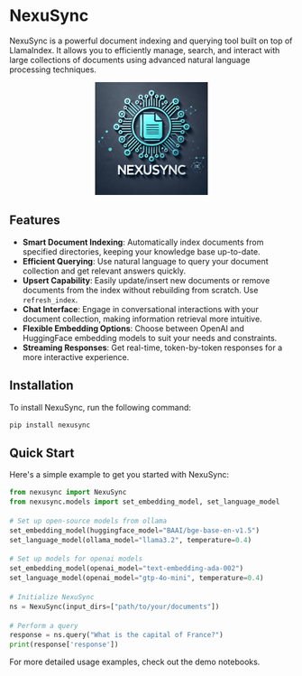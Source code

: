 # NexuSync

NexuSync is a powerful document indexing and querying tool built on top of LlamaIndex. It allows you to efficiently manage, search, and interact with large collections of documents using advanced natural language processing techniques.

<p align="center">
  <img src="https://raw.githubusercontent.com/Zakk-Yang/nexusync/main/assets/nexusync_logo.png" alt="NexuSync Logo" width="200"/>
</p>

## Features

- **Smart Document Indexing**: Automatically index documents from specified directories, keeping your knowledge base up-to-date.
- **Efficient Querying**: Use natural language to query your document collection and get relevant answers quickly.
- **Upsert Capability**: Easily update/insert new documents or remove documents from the index without rebuilding from scratch. Use `refresh_index`.
- **Chat Interface**: Engage in conversational interactions with your document collection, making information retrieval more intuitive.
- **Flexible Embedding Options**: Choose between OpenAI and HuggingFace embedding models to suit your needs and constraints.
- **Streaming Responses**: Get real-time, token-by-token responses for a more interactive experience.

## Installation

To install NexuSync, run the following command:

```bash
pip install nexusync
```

## Quick Start

Here's a simple example to get you started with NexuSync:

```python
from nexusync import NexuSync
from nexusync.models import set_embedding_model, set_language_model

# Set up open-source models from ollama
set_embedding_model(huggingface_model="BAAI/bge-base-en-v1.5")
set_language_model(ollama_model="llama3.2", temperature=0.4)

# Set up models for openai models
set_embedding_model(openai_model="text-embedding-ada-002")
set_language_model(openai_model="gtp-4o-mini", temperature=0.4)

# Initialize NexuSync
ns = NexuSync(input_dirs=["path/to/your/documents"])

# Perform a query
response = ns.query("What is the capital of France?")
print(response['response'])
```

For more detailed usage examples, check out the demo notebooks.
